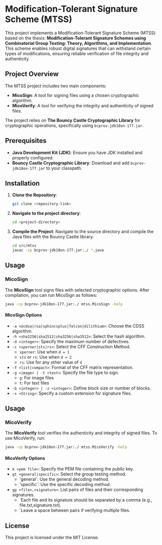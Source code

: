 # Modification-Tolerant Signature Scheme (MTSS)

This project implements a Modification-Tolerant Signature Scheme (MTSS) based on the thesis: **Modification-Tolerant Signature Schemes using Combinatorial Group Testing: Theory, Algorithms, and Implementation**. This scheme enables robust digital signatures that can withstand certain types of modifications, ensuring reliable verification of file integrity and authenticity.

## Project Overview

The MTSS project includes two main components:

- **MicoSign**: A tool for signing files using a chosen cryptographic algorithm.
- **MicoVerify**: A tool for verifying the integrity and authenticity of signed files.

The project relies on **The Bouncy Castle Cryptographic Library** for cryptographic operations, specifically using `bcprov-jdk18on-177.jar`.

## Prerequisites

- **Java Development Kit (JDK)**: Ensure you have JDK installed and properly configured.
- **Bouncy Castle Cryptographic Library**: Download and add `bcprov-jdk18on-177.jar` to your classpath.

## Installation

1. **Clone the Repository**:
    ```bash
    git clone <repository-link>
    ```

2. **Navigate to the project directory**:
    ```bash
    cd <project-directory>
    ```

3. **Compile the Project**: Navigate to the source directory and compile the Java files with the Bouncy Castle library.
    ```bash
    cd src/mtss
    javac -cp bcprov-jdk18on-177.jar:./ *.java
    ```

## Usage

### MicoSign

The **MicoSign** tool signs files with selected cryptographic options. After compilation, you can run MicoSign as follows:

```bash
java -cp bcprov-jdk18on-177.jar:./ mtss.MicoSign -help
 ```

#### MicoSign Options

- `-a <ecdsa|rsa|sphincsplus|falcon|dilithium>`: Choose the CDSS algorithm.
- `-h <sha2256|sha2512|sha3256|sha3512>`: Select the hash algorithm.
- `-d <integer>`: Specify the maximum number of defectives.
- `-c <sperner|sts|rs>`: Select the CFF Construction Method.
  - `sperner`: Use when `d = 1`
  - `sts` or `rs`: Use when `d = 2`
  - `rs`: Use for any other value of `d`
- `-f <list|compact>`: Format of the CFF matrix representation.
- `-g <image> | -t <text>`: Specify the file type to sign.
  - `g`: For image files
  - `t`: For text files
- `-b <integer> | -z <integer>`: Define block size or number of blocks.
- `-s <String>`: Specify a custom extension for signature files.



## Usage

### MicoVerify

The **MicoVerify** tool verifies the authenticity and integrity of signed files. To use MicoVerify, run:

```bash
java -cp bcprov-jdk18on-177.jar:./ mtss.MicoVerify -help
 ```

#### MicoVerify Options
- `k <pem file>`: Specify the PEM file containing the public key.
- `gt <general|specific>`: Select the group testing method.
  - 'general`: Use the general decoding method.
  - 'specific`: Use the specific decoding method.
- `gp <file>,<signature>`: List pairs of files and their corresponding signatures.
  - `Each file and its signature should be separated by a comma (e.g., file.txt,signature.txt).
  - `Leave a space between pairs if verifying multiple files.

## License

This project is licensed under the MIT License.


